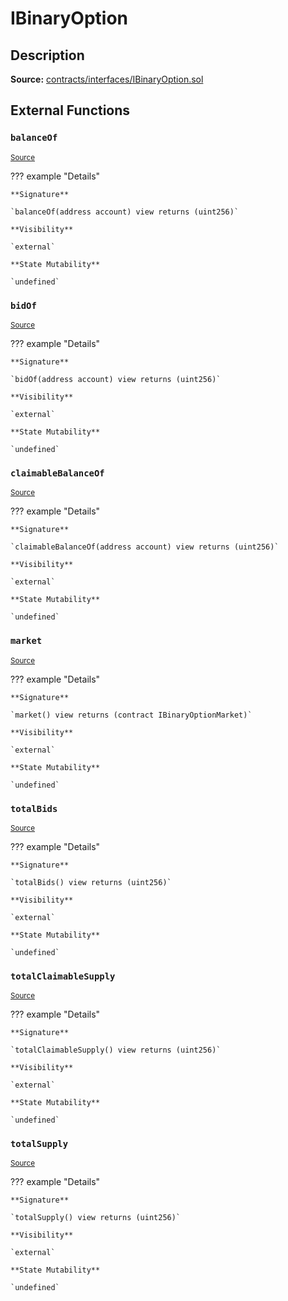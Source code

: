 # IBinaryOption

## Description

**Source:** [contracts/interfaces/IBinaryOption.sol](https://github.com/Synthetixio/synthetix/tree/v2.38.0-sccp-77-defi-rebalance/contracts/interfaces/IBinaryOption.sol)

## External Functions

### `balanceOf`

<sub>[Source](https://github.com/Synthetixio/synthetix/tree/v2.38.0-sccp-77-defi-rebalance/contracts/interfaces/IBinaryOption.sol#L17)</sub>

??? example "Details"

    **Signature**

    `balanceOf(address account) view returns (uint256)`

    **Visibility**

    `external`

    **State Mutability**

    `undefined`

### `bidOf`

<sub>[Source](https://github.com/Synthetixio/synthetix/tree/v2.38.0-sccp-77-defi-rebalance/contracts/interfaces/IBinaryOption.sol#L13)</sub>

??? example "Details"

    **Signature**

    `bidOf(address account) view returns (uint256)`

    **Visibility**

    `external`

    **State Mutability**

    `undefined`

### `claimableBalanceOf`

<sub>[Source](https://github.com/Synthetixio/synthetix/tree/v2.38.0-sccp-77-defi-rebalance/contracts/interfaces/IBinaryOption.sol#L21)</sub>

??? example "Details"

    **Signature**

    `claimableBalanceOf(address account) view returns (uint256)`

    **Visibility**

    `external`

    **State Mutability**

    `undefined`

### `market`

<sub>[Source](https://github.com/Synthetixio/synthetix/tree/v2.38.0-sccp-77-defi-rebalance/contracts/interfaces/IBinaryOption.sol#L11)</sub>

??? example "Details"

    **Signature**

    `market() view returns (contract IBinaryOptionMarket)`

    **Visibility**

    `external`

    **State Mutability**

    `undefined`

### `totalBids`

<sub>[Source](https://github.com/Synthetixio/synthetix/tree/v2.38.0-sccp-77-defi-rebalance/contracts/interfaces/IBinaryOption.sol#L15)</sub>

??? example "Details"

    **Signature**

    `totalBids() view returns (uint256)`

    **Visibility**

    `external`

    **State Mutability**

    `undefined`

### `totalClaimableSupply`

<sub>[Source](https://github.com/Synthetixio/synthetix/tree/v2.38.0-sccp-77-defi-rebalance/contracts/interfaces/IBinaryOption.sol#L23)</sub>

??? example "Details"

    **Signature**

    `totalClaimableSupply() view returns (uint256)`

    **Visibility**

    `external`

    **State Mutability**

    `undefined`

### `totalSupply`

<sub>[Source](https://github.com/Synthetixio/synthetix/tree/v2.38.0-sccp-77-defi-rebalance/contracts/interfaces/IBinaryOption.sol#L19)</sub>

??? example "Details"

    **Signature**

    `totalSupply() view returns (uint256)`

    **Visibility**

    `external`

    **State Mutability**

    `undefined`
